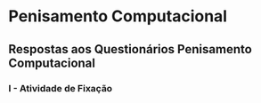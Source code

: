 # Penisamento Computacional

## Respostas aos Questionários Penisamento Computacional

### I - Atividade de Fixação